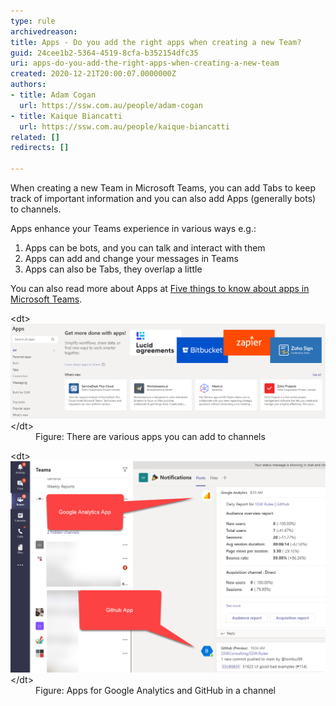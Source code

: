 ```yaml
---
type: rule
archivedreason: 
title: Apps - Do you add the right apps when creating a new Team?
guid: 24cee1b2-5364-4519-8cfa-b352154dfc35
uri: apps-do-you-add-the-right-apps-when-creating-a-new-team
created: 2020-12-21T20:00:07.0000000Z
authors:
- title: Adam Cogan
  url: https://ssw.com.au/people/adam-cogan
- title: Kaique Biancatti
  url: https://ssw.com.au/people/kaique-biancatti
related: []
redirects: []

---
```


When creating a new Team in Microsoft Teams, you can add Tabs to keep track of important information and you can also add Apps (generally bots) to channels.

<!--endintro-->

Apps enhance your Teams experience in various ways e.g.:



1. Apps can be bots, and you can talk and interact with them
2. Apps can add and change your messages in Teams
3. Apps can also be Tabs, they overlap a little


You can also read more about Apps at [Five things to know about apps in Microsoft Teams](https://support.microsoft.com/en-us/office/five-things-to-know-about-apps-in-microsoft-teams-747492ee-7cdd-4115-a993-8c7e7f98a3d0).
<dl class="image">&lt;dt&gt;<img src="teams-apps.png" alt="teams-apps.png" style="width:750px;">&lt;/dt&gt;<dd>Figure: There are various apps you can add to channels</dd></dl><dl class="image">&lt;dt&gt;<img src="teams-analytics-app.png" alt="teams-analytics-app.png" style="width:750px;">&lt;/dt&gt;<dd>Figure: Apps for Google Analytics and GitHub in a channel</dd></dl>
